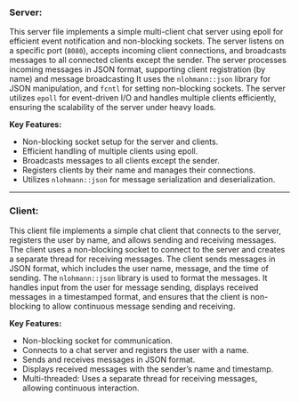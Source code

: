 ### Server:
This server file implements a simple multi-client chat server using epoll for efficient event notification and non-blocking sockets. The server listens on a specific port (`8080`), accepts incoming client connections, and broadcasts messages to all connected clients except the sender. The server processes incoming messages in JSON format, supporting client registration (by name) and message broadcasting It uses the `nlohmann::json` library for JSON manipulation, and `fcntl` for setting non-blocking sockets. The server utilizes `epoll` for event-driven I/O and handles multiple clients efficiently, ensuring the scalability of the server under heavy loads.

**Key Features:**
- Non-blocking socket setup for the server and clients.
- Efficient handling of multiple clients using epoll.
- Broadcasts messages to all clients except the sender.
- Registers clients by their name and manages their connections.
- Utilizes `nlohmann::json` for message serialization and deserialization.

---

### Client:
This client file implements a simple chat client that connects to the server, registers the user by name, and allows sending and receiving messages. The client uses a non-blocking socket to connect to the server and creates a separate thread for receiving messages. The client sends messages in JSON format, which includes the user name, message, and the time of sending. The `nlohmann::json` library is used to format the messages. It handles input from the user for message sending, displays received messages in a timestamped format, and ensures that the client is non-blocking to allow continuous message sending and receiving.

**Key Features:**
- Non-blocking socket for communication.
- Connects to a chat server and registers the user with a name.
- Sends and receives messages in JSON format.
- Displays received messages with the sender’s name and timestamp.
- Multi-threaded: Uses a separate thread for receiving messages, allowing continuous interaction.

